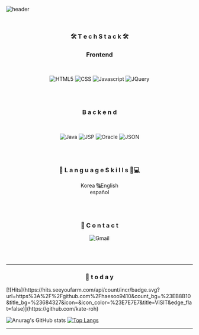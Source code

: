 ![header](https://capsule-render.vercel.app/api?type=waving&color=gradient&height=300&section=header&text=kate-roh&fontSize=70)

<br>
<h3 align="center">🛠 T e c h  S t a c k 🛠</h3>
<h3 align="center">Frontend</h3><br>
<p align="center">
  <img alt="HTML5" src ="https://img.shields.io/badge/HTML5-E34F26.svg?&style=flat&logo=HTML5&logoColor=white"/>
  <img alt="CSS" src ="https://img.shields.io/badge/CSS3-1572B6.svg?&style=flat&logo=CSS3&logoColor=white"/>
  <img alt="Javascript" src ="https://img.shields.io/badge/JavaScript-F7DF1E.svg?&style=flat&logo=JavaScript&logoColor=white"/>
  <img alt="JQuery" src ="https://img.shields.io/badge/JQuery-0769AD.svg?&style=flat&logo=JQuery&logoColor=white"/>
</p>
  <br><br>
<h3 align="center">B a c k e n d</h3><br>
<p align="center">
  <img alt="Java" src ="https://img.shields.io/badge/Java-007396.svg?&style=flat&logo=Java&logoColor=white"/>
  <img alt="JSP" src ="https://img.shields.io/badge/JSP-F86001.svg?&style=flat&logo=Java&logoColor=white"/>
  <img alt="Oracle" src ="https://img.shields.io/badge/Oracle-F80000.svg?&style=flat&logo=Oracle&logoColor=white"/>
  <img alt="JSON" src ="https://img.shields.io/badge/JSON-000000.svg?&style=flat&logo=JSON&logoColor=white"/>
  </p>
  <br><br>


<h3 align="center"> 🙆 L a n g u a g e  S k i l l s 🧑💻 </h3>
 <p align="center">
      Korea
   🔠English<br>
    español
  </p>
<br><br>
<h3 align="center">💫 C o n t a c t</h2>
<p align="center">
<img alt="Gmail" src ="https://img.shields.io/badge/navvy001@gmail.com-EA4335.svg?&style=flat&logo=Gmail&logoColor=white"/>
</p>

<br><br>
<hr>
<h3 align="center">💌  t o d a y </h3>
[![Hits](https://hits.seeyoufarm.com/api/count/incr/badge.svg?url=https%3A%2F%2Fgithub.com%2Fhaesoo9410&count_bg=%23EB8B10&title_bg=%23684327&icon=&icon_color=%23E7E7E7&title=VISIT&edge_flat=false)](https://github.com/kate-roh) 

![Anurag's GitHub stats](https://github-readme-stats.vercel.app/api?username=kate-roh&count_private=true&include_all_commits=true&show_icons=true) 
[![Top Langs](https://github-readme-stats.vercel.app/api/top-langs/?username=kate-roh&layout=compact)](https://github.com/anuraghazra/github-readme-stats)

 </div><hr>

